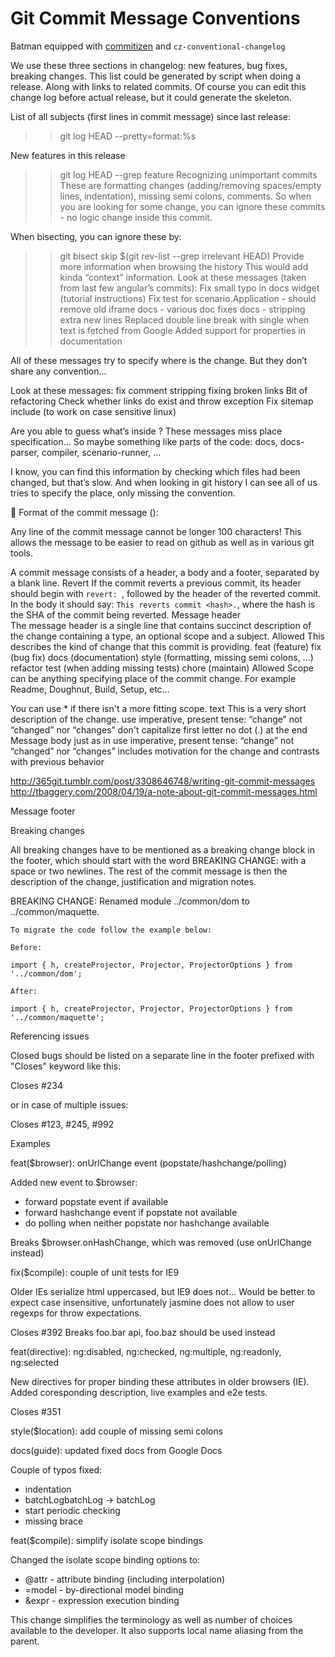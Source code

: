 # Git Commit Message Conventions

Batman equipped with [commitizen](http://commitizen.github.io/cz-cli/) and `
cz-conventional-changelog
` 

We use these three sections in changelog: new features, bug fixes, breaking changes.
This list could be generated by script when doing a release. Along with links to related commits.
Of course you can edit this change log before actual release, but it could generate the skeleton.
 
List of all subjects (first lines in commit message) since last release:
>> git log <last tag> HEAD --pretty=format:%s
 
New features in this release
>> git log <last release> HEAD --grep feature
Recognizing unimportant commits
These are formatting changes (adding/removing spaces/empty lines, indentation), missing semi colons, comments. So when you are looking for some change, you can ignore these commits - no logic change inside this commit.
 
When bisecting, you can ignore these by:
>> git bisect skip $(git rev-list --grep irrelevant <good place> HEAD)
Provide more information when browsing the history
This would add kinda “context” information.
Look at these messages (taken from last few angular’s commits):
Fix small typo in docs widget (tutorial instructions)
Fix test for scenario.Application - should remove old iframe
docs - various doc fixes
docs - stripping extra new lines
Replaced double line break with single when text is fetched from Google
Added support for properties in documentation
 
All of these messages try to specify where is the change. But they don’t share any convention...
 
Look at these messages:
fix comment stripping
fixing broken links
Bit of refactoring
Check whether links do exist and throw exception
Fix sitemap include (to work on case sensitive linux)
 
Are you able to guess what’s inside ? These messages miss place specification...
So maybe something like parts of the code: docs, docs-parser, compiler, scenario-runner, …
 
I know, you can find this information by checking which files had been changed, but that’s slow. And when looking in git history I can see all of us tries to specify the place, only missing the convention.
 

Format of the commit message
<type>(<scope>): <subject>
<BLANK LINE>
<body>
<BLANK LINE>
<footer>
 
Any line of the commit message cannot be longer 100 characters! This allows the message to be easier to read on github as well as in various git tools.
 
A commit message consists of a header, a body and a footer, separated by a blank line.
Revert
If the commit reverts a previous commit, its header should begin with `revert: `, followed by the header of the reverted commit. In the body it should say: `This reverts commit <hash>.`, where the hash is the SHA of the commit being reverted.
Message header	
The message header is a single line that contains succinct description of the change containing a type, an optional scope and a subject.
Allowed <type>
This describes the kind of change that this commit is providing.
feat (feature)
fix (bug fix)
docs (documentation)
style (formatting, missing semi colons, …)
refactor
test (when adding missing tests)
chore (maintain)
Allowed <scope>
Scope can be anything specifying place of the commit change. For example Readme, Doughnut, Build, Setup, etc...
 
You can use * if there isn't a more fitting scope.
<subject> text
This is a very short description of the change.
use imperative, present tense: “change” not “changed” nor “changes”
don't capitalize first letter
no dot (.) at the end
Message body
just as in <subject> use imperative, present tense: “change” not “changed” nor “changes”
includes motivation for the change and contrasts with previous behavior
 
http://365git.tumblr.com/post/3308646748/writing-git-commit-messages
http://tbaggery.com/2008/04/19/a-note-about-git-commit-messages.html
 
Message footer
 
Breaking changes
 
All breaking changes have to be mentioned as a breaking change block in the footer, which should start with the word BREAKING CHANGE: with a space or two newlines. The rest of the commit message is then the description of the change, justification and migration notes. 
 
BREAKING CHANGE: Renamed module ../common/dom to ../common/maquette.
    
    To migrate the code follow the example below:
    
    Before:
    
    import { h, createProjector, Projector, ProjectorOptions } from '../common/dom';
    
    After:
    
    import { h, createProjector, Projector, ProjectorOptions } from '../common/maquette';
    
 
Referencing issues
 
Closed bugs should be listed on a separate line in the footer prefixed with "Closes" keyword like this:
 
Closes #234
 
or in case of multiple issues:
 
Closes #123, #245, #992
 
  
Examples

feat($browser): onUrlChange event (popstate/hashchange/polling)
 
Added new event to $browser:
- forward popstate event if available
- forward hashchange event if popstate not available
- do polling when neither popstate nor hashchange available
 
Breaks $browser.onHashChange, which was removed (use onUrlChange instead)

fix($compile): couple of unit tests for IE9
 
Older IEs serialize html uppercased, but IE9 does not...
Would be better to expect case insensitive, unfortunately jasmine does
not allow to user regexps for throw expectations.
 
Closes #392
Breaks foo.bar api, foo.baz should be used instead

feat(directive): ng:disabled, ng:checked, ng:multiple, ng:readonly, ng:selected
 
New directives for proper binding these attributes in older browsers (IE).
Added coresponding description, live examples and e2e tests.
 
Closes #351

style($location): add couple of missing semi colons

docs(guide): updated fixed docs from Google Docs
 
Couple of typos fixed:
- indentation
- batchLogbatchLog -> batchLog
- start periodic checking
- missing brace

feat($compile): simplify isolate scope bindings
 
Changed the isolate scope binding options to:
  - @attr - attribute binding (including interpolation)
  - =model - by-directional model binding
  - &expr - expression execution binding
 
This change simplifies the terminology as well as
number of choices available to the developer. It
also supports local name aliasing from the parent.
 
